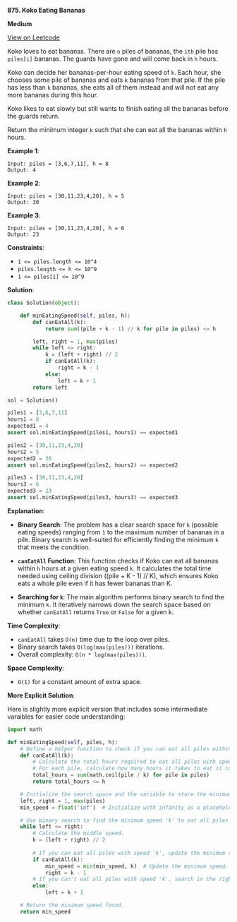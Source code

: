 **875. Koko Eating Bananas**

**Medium**

[View on Leetcode](https://leetcode.com/problems/koko-eating-bananas/)

Koko loves to eat bananas. There are `n` piles of bananas, the `ith` pile has `piles[i]` bananas. The guards have gone and will come back in `h` hours.

Koko can decide her bananas-per-hour eating speed of `k`. Each hour, she chooses some pile of bananas and eats `k` bananas from that pile. If the pile has less than `k` bananas, she eats all of them instead and will not eat any more bananas during this hour.

Koko likes to eat slowly but still wants to finish eating all the bananas before the guards return.

Return the minimum integer `k` such that she can eat all the bananas within `h` hours.

**Example 1**:

>
    Input: piles = [3,6,7,11], h = 8
    Output: 4

**Example 2**:

>
    Input: piles = [30,11,23,4,20], h = 5
    Output: 30

**Example 3**:

>
    Input: piles = [30,11,23,4,20], h = 6
    Output: 23

**Constraints**:

- `1 <= piles.length <= 10^4`
- `piles.length <= h <= 10^9`
- `1 <= piles[i] <= 10^9`

**Solution**:

```python
class Solution(object):

    def minEatingSpeed(self, piles, h):
        def canEatAll(k):
            return sum((pile + k - 1) // k for pile in piles) <= h

        left, right = 1, max(piles)
        while left <= right:
            k = (left + right) // 2
            if canEatAll(k):
                right = k - 1
            else:
                left = k + 1
        return left

sol = Solution()

piles1 = [3,6,7,11]
hours1 = 8
expected1 = 4
assert sol.minEatingSpeed(piles1, hours1) == expected1

piles2 = [30,11,23,4,20]
hours2 = 5
expected2 = 30
assert sol.minEatingSpeed(piles2, hours2) == expected2

piles3 = [30,11,23,4,20]
hours3 = 6
expected3 = 23
assert sol.minEatingSpeed(piles3, hours3) == expected3
```

**Explanation**:

- **Binary Search**: The problem has a clear search space for `k` (possible eating speeds) ranging from `1` to the maximum number of bananas in a pile. Binary search is well-suited for efficiently finding the minimum `k` that meets the condition.

- **`canEatAll` Function**: This function checks if Koko can eat all bananas within `h` hours at a given eating speed `k`. It calculates the total time needed using ceiling division ((pile + K - 1) // K), which ensures Koko eats a whole pile even if it has fewer bananas than K.

- **Searching for `k`**: The main algorithm performs binary search to find the minimum `k`. It iteratively narrows down the search space based on whether `canEatAll` returns `True` or `False` for a given k.

**Time Complexity**:

- `canEatAll` takes `O(n)` time due to the loop over piles.
- Binary search takes `O(log(max(piles)))` iterations.
- Overall complexity: `O(n * log(max(piles)))`.

**Space Complexity**:

- `O(1)` for a constant amount of extra space.

**More Explicit Solution**:

Here is slightly more explicit version that includes some intermediate varaibles for easier code understanding:

```python
import math

def minEatingSpeed(self, piles, h):
    # Define a helper function to check if you can eat all piles within 'h' hours with a given speed 'k'.
    def canEatAll(k):
        # Calculate the total hours required to eat all piles with speed 'k'.
        # For each pile, calculate how many hours it takes to eat it completely by dividing its size by 'k' and rounding up.
        total_hours = sum(math.ceil(pile / k) for pile in piles)
        return total_hours <= h

    # Initialize the search space and the variable to store the minimum speed found so far.
    left, right = 1, max(piles)
    min_speed = float('inf')  # Initialize with infinity as a placeholder.

    # Use binary search to find the minimum speed 'k' to eat all piles within 'h' hours.
    while left <= right:
        # Calculate the middle speed.
        k = (left + right) // 2
        
        # If you can eat all piles with speed 'k', update the minimum speed and search in the left half.
        if canEatAll(k):
            min_speed = min(min_speed, k)  # Update the minimum speed.
            right = k - 1
        # If you can't eat all piles with speed 'k', search in the right half.
        else:
            left = k + 1

    # Return the minimum speed found.
    return min_speed
```
